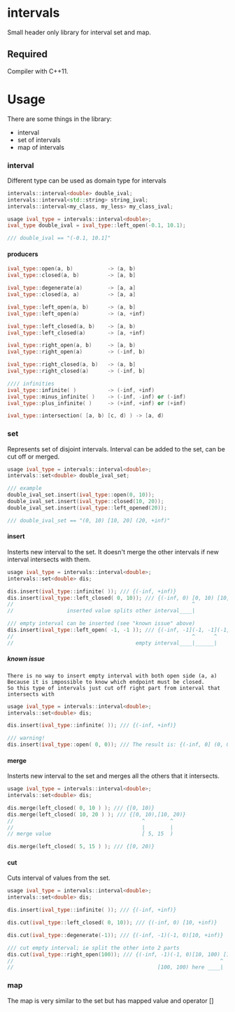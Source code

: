 # intervals

Small header only library for interval set and map.

## Required

Compiler with C++11.


# Usage

There are some things in the library:

 * interval
 * set of intervals
 * map of intervals

### interval

Different type can be used as domain type for intervals

```cpp
intervals::interval<double> double_ival;
intervals::interval<std::string> string_ival;
intervals::interval<my_class, my_less> my_class_ival;

```

```cpp
usage ival_type = intervals::interval<double>;
ival_type double_ival = ival_type::left_open(-0.1, 10.1);

/// double_ival == "(-0.1, 10.1]"

```
#### producers

```cpp
ival_type::open(a, b)           -> (a, b)
ival_type::closed(a, b)         -> [a, b]

ival_type::degenerate(a)        -> [a, a]
ival_type::closed(a, a)         -> [a, a]

ival_type::left_open(a, b)      -> (a, b]
ival_type::left_open(a)         -> (a, +inf)

ival_type::left_closed(a, b)    -> [a, b)
ival_type::left_closed(a)       -> [a, +inf)

ival_type::right_open(a, b)     -> [a, b)
ival_type::right_open(a)        -> (-inf, b)

ival_type::right_closed(a, b)   -> (a, b]
ival_type::right_closed(a)      -> (-inf, b]

//// infinities
ival_type::infinite( )          -> (-inf, +inf)
ival_type::minus_infinite( )    -> (-inf, -inf) or (-inf)
ival_type::plus_infinite( )     -> (+inf, +inf) or (+inf)

ival_type::intersection( [a, b) [c, d) ) -> [a, d)

```

### set

Represents set of disjoint intervals. Interval can be added to the set, can be cut off or merged.

```cpp
usage ival_type = intervals::interval<double>;
intervals::set<double> double_ival_set;

/// example
double_ival_set.insert(ival_type::open(0, 10));
double_ival_set.insert(ival_type::closed(10, 20));
double_ival_set.insert(ival_type::left_opened(20));

/// double_ival_set == "(0, 10) [10, 20] (20, +inf)"

```

#### insert

Insterts new interval to the set.
It doesn't merge the other intervals if new interval intersects with them.

```cpp
usage ival_type = intervals::interval<double>;
intervals::set<double> dis;

dis.insert(ival_type::infinite( )); /// {(-inf, +inf)}
dis.insert(ival_type::left_closed( 0, 10)); /// {(-inf, 0) [0, 10) [10, +inf)}
//                                                         ^
//                 inserted value splits other interval____|

/// empty interval can be inserted (see "known issue" above)
dis.insert(ival_type::left_open( -1, -1 )); /// {(-inf, -1](-1, -1](-1, 0) [0, 10) [10, +inf)}
//                                                         ^      ^
//                                       empty interval____|______|

```

##### known issue
    There is no way to insert empty interval with both open side (a, a)
    Because it is impossible to know which endpoint must be closed.
    So this type of intervals just cut off right part from interval that intersects with

```cpp
usage ival_type = intervals::interval<double>;
intervals::set<double> dis;

dis.insert(ival_type::infinite( )); /// {(-inf, +inf)}

/// warning!
dis.insert(ival_type::open( 0, 0)); /// The result is: {(-inf, 0] (0, 0)}

```

#### merge
Insterts new interval to the set and merges all the others that it intersects.

```cpp
usage ival_type = intervals::interval<double>;
intervals::set<double> dis;

dis.merge(left_closed( 0, 10 ) ); /// {[0, 10)}
dis.merge(left_closed( 10, 20 ) ); /// {[0, 10),[10, 20)}
//                                         ^        ^
//                                         |        |
// merge value                             [ 5, 15  )

dis.merge(left_closed( 5, 15 ) ); /// {[0, 20)}

```

#### cut
Cuts interval of values from the set.


```cpp
usage ival_type = intervals::interval<double>;
intervals::set<double> dis;

dis.insert(ival_type::infinite( )); /// {(-inf, +inf)}

dis.cut(ival_type::left_closed( 0, 10)); /// {(-inf, 0) [10, +inf)}

dis.cut(ival_type::degenerate(-1)); /// {(-inf, -1)(-1, 0)[10, +inf)}

/// cut empty interval; ie split the other into 2 parts
dis.cut(ival_type::right_open(100)); /// {(-inf, -1)(-1, 0)[10, 100) [100, +inf)}
//                                                                  ^
//                                              [100, 100) here ____|

```


### map

The map is very similar to the set but has mapped value and operator []

